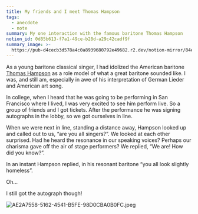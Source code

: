```yaml
---
title: My friends and I meet Thomas Hampson
tags:
  - anecdote
  - note
summary: My one interaction with the famous baritone Thomas Hampson
notion_id: 0d85b613-f7a1-49ce-b28d-a29c42cadf9f
summary_image: >-
  https://pub-d4cecb3d578a4c0a8939680792e49682.r2.dev/notion-mirror/84ebb48c-616a-4f51-ae9a-991a4e0a7e9b/e23ff22b-6489-47f9-814a-3958d5d0188d/AE2A7558-5162-4541-B5FE-98D0CBA0B0FC.jpeg
---
```

As a young baritone classical singer, I had idolized the American baritone [Thomas Hampson](https://en.m.wikipedia.org/wiki/Thomas_Hampson) as a role model of what a great baritone sounded like. I was, and still am, especially in awe of his interpretation of German Lieder and American art song.

In college, when I heard that he was going to be performing in San Francisco where I lived, I was very excited to see him perform live. So a group of friends and I got tickets. After the performance he was signing autographs in the lobby, so we got ourselves in line.

When we were next in line, standing a distance away, Hampson looked up and called out to us, “are you all singers?”.  We looked at each other surprised. Had he heard the resonance in our speaking voices? Perhaps our charisma gave off the air of stage performers? We replied, “We are! How did you know?”.

In an instant Hampson replied, in his resonant baritone “you all look slightly homeless”.

Oh…

I still got the autograph though!

![AE2A7558-5162-4541-B5FE-98D0CBA0B0FC.jpeg](https://pub-d4cecb3d578a4c0a8939680792e49682.r2.dev/notion-mirror/84ebb48c-616a-4f51-ae9a-991a4e0a7e9b/e23ff22b-6489-47f9-814a-3958d5d0188d/AE2A7558-5162-4541-B5FE-98D0CBA0B0FC.jpeg)
